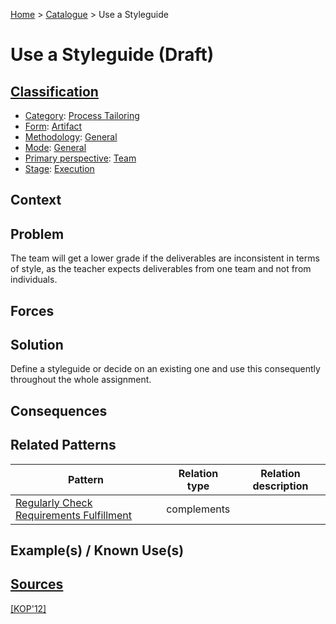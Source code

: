 [Home](../README.md) > [Catalogue](../Patterns_catalogue.md) > Use a Styleguide

# Use a Styleguide (Draft)

## [Classification](facets/facets.md)

- [Category](facets/categories/categories.md): [Process Tailoring](facets/categories/Process_Tailoring.md)
- [Form](facets/forms/forms.md): [Artifact](facets/categories/Artifact.md)
- [Methodology](facets/methodologies/methodologies.md): [General](facets/methodologies/General.md)
- [Mode](facets/modes/modes.md): [General](facets/modes/General.md)
- [Primary perspective](facets/perspectives/perspectives.md): [Team](facets/perspectives/Team.md)
- [Stage](facets/stages/modes.md): [Execution](facets/stages/Execution.md)

## Context

## Problem

The team will get a lower grade if the deliverables are inconsistent in terms of style, as the teacher expects deliverables from one team and not from individuals.

## Forces

## Solution

Define a styleguide or decide on an existing one and use this consequently throughout the whole assignment.

## Consequences

## Related Patterns

|Pattern|Relation type|Relation description|
|--|--|--|
|[Regularly Check Requirements Fulfillment](Regularly_Check_Requirements_Fulfillment.md)|complements||
 
## Example(s) / Known Use(s)

## [Sources](../References.md)

[[KOP'12]](facets/publications/kop12/kop12.md)
